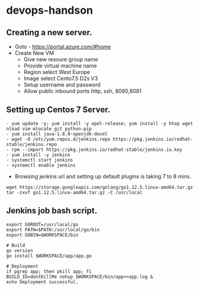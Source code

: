 # devops-handson

## Creating a new server. 
- Goto - https://portal.azure.com/#home
- Create New VM
  - Give new resoure group name
  - Provide virtual machine name
  - Region select West Europe
  - Image select Cento7.5 D2s V3
  - Setup username and password
  - Allow public inbound ports http, ssh, 8080,8081


## Setting up Centos 7 Server. 
```
- yum update -y; yum install -y epel-release; yum install -y htop wget nload vim mlocate git python-pip
- yum install java-1.8.0-openjdk-devel
- wget -O /etc/yum.repos.d/jenkins.repo https://pkg.jenkins.io/redhat-stable/jenkins.repo
- rpm --import https://pkg.jenkins.io/redhat-stable/jenkins.io.key
- yum install -y jenkins
- systemctl start jenkins
- systemctl enable jenkins
```
- Browsing jenkins url and setting up default plugins is taking 7 to 8 mins. 
```
wget https://storage.googleapis.com/golang/go1.12.5.linux-amd64.tar.gz
tar -zxvf go1.12.5.linux-amd64.tar.gz -C /usr/local
```

## Jenkins job bash script. 
```
export GOROOT=/usr/local/go
export PATH=$PATH:/usr/local/go/bin
export GOBIN=$WORKSPACE/bin

# Build 
go version
go install $WORKSPACE/app/app.go

# Deployment
if pgrep app; then pkill app; fi
BUILD_ID=dontKillMe nohup $WORKSPACE/bin/app>>app.log & 
echo Deployment successful. 
```
